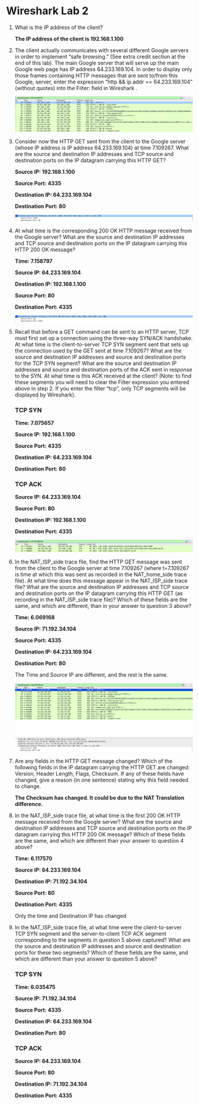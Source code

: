 # Wireshark Lab 2

1. What is the IP address of the client?

    **The IP address of the client is 192.168.1.100**

2. The client actually communicates with several different Google servers in order to implement “safe browsing.” (See extra credit section at the end of this lab). The main Google server that will serve up the main Google web page has IP address 64.233.169.104. In order to display only those frames containing HTTP messages that are sent to/from this Google, server, enter the expression “http && ip.addr == 64.233.169.104” (without quotes) into the Filter: field in Wireshark .

    ![Figure1](./image/Figure1.png)

3. Consider now the HTTP GET sent from the client to the Google server (whose IP address is IP address 64.233.169.104) at time 7.109267. What are the source and destination IP addresses and TCP source and destination ports on the IP datagram carrying this HTTP GET?

    **Source IP: 192.168.1.100**
    
    **Source Port: 4335**

    **Destination IP: 64.233.169.104**
    
    **Destination Port: 80**

    ![Figure2](./image/Figure2.png)


4. At what time is the corresponding 200 OK HTTP message received from the Google server? What are the source and destination IP addresses and TCP source and destination ports on the IP datagram carrying this HTTP 200 OK message? 

    **Time: 7.158797**

    **Source IP: 64.233.169.104**

    **Destination IP: 192.168.1.100**

    **Source Port: 80**

    **Destination Port: 4335**

    ![Figure3](./image/Figure3.png)

5. Recall that before a GET command can be sent to an HTTP server, TCP must first set up a connection using the three-way SYN/ACK handshake. At what time is the client-to-server TCP SYN segment sent that sets up the connection used by the GET sent at time 7.109267? What are the source and destination IP addresses and source and destination ports for the TCP SYN segment? What are the source and destination IP addresses and source and destination ports of the ACK sent in response to the SYN. At what time is this ACK received at the client? (Note: to find these segments you will need to clear the Filter expression you entered above in step 2. If you enter the filter “tcp”, only TCP segments will be displayed by Wireshark).

    ### TCP SYN
    **Time: 7.075657**

    **Source IP: 192.168.1.100**

    **Source Port: 4335**

    **Destination IP: 64.233.169.104**

    **Destination Port: 80**

    ### TCP ACK
    **Source IP: 64.233.169.104**

    **Source Port: 80**

    **Destination IP: 192.168.1.100**

    **Destination Port: 4335**

    ![Figure4](./image/Figure4.png)

6. In the NAT_ISP_side trace file, find the HTTP GET message was sent from the client to the Google server at time 7.109267 (where t=7.109267 is time at which this was sent as recorded in the NAT_home_side trace file). At what time does this message appear in the NAT_ISP_side trace file? What are the source and destination IP addresses and TCP source and destination ports on the IP datagram carrying this HTTP GET (as recording in the NAT_ISP_side trace file)? Which of these fields are the same, and which are different, than in your answer to question 3 above?

    **Time: 6.069168**

    **Source IP: 71.192.34.104**

    **Source Port: 4335**

    **Destination IP: 64.233.169.104**

    **Destination Port: 80**

    The Time and Source IP are different, and the rest is the same.

    ![Figure5](./image/Figure5.png)

7. Are any fields in the HTTP GET message changed? Which of the following fields in the IP datagram carrying the HTTP GET are changed: Version, Header Length, Flags, Checksum. If any of these fields have changed, give a reason (in one sentence) stating why this field needed to change.

    **The Checksum has changed. It could be due to the NAT Translation difference.**


8. In the NAT_ISP_side trace file, at what time is the first 200 OK HTTP message received from the Google server? What are the source and destination IP addresses and TCP source and destination ports on the IP datagram carrying this HTTP 200 OK message? Which of these fields are the same, and which are different than your answer to question 4 above?

    **Time: 6.117570**
    
    **Source IP: 64.233.169.104**

    **Destination IP: 71.192.34.104**

    **Source Port: 80**

    **Destination Port: 4335**

    Only the time and Destination IP has changed


9. In the NAT_ISP_side trace file, at what time were the client-to-server TCP SYN segment and the server-to-client TCP ACK segment corresponding to the segments in question 5 above captured? What are the source and destination IP addresses and source and destination ports for these two segments? Which of these fields are the same, and which are different than your answer to question 5 above?

    
    ### TCP SYN
    **Time: 6.035475**

    **Source IP: 71.192.34.104**

    **Source Port: 4335**

    **Destination IP: 64.233.169.104**

    **Destination Port: 80**

    ### TCP ACK
    **Source IP: 64.233.169.104**

    **Source Port: 80**

    **Destination IP: 71.192.34.104**

    **Destination Port: 4335**
